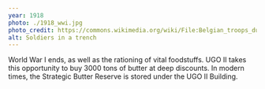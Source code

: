```yaml
---
year: 1918
photo: ./1918_wwi.jpg
photo_credit: https://commons.wikimedia.org/wiki/File:Belgian_troops_during_the_Battle_of_Hofstade_in_1914.jpg
alt: Soldiers in a trench
---
```


World War I ends, as well as the rationing of vital foodstuffs. UGO II takes this opportunity to buy 3000 tons of butter at deep discounts. In modern times, the Strategic Butter Reserve is stored under the UGO II Building.

